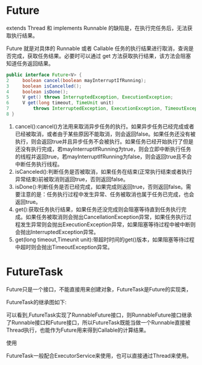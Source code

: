 # Future

extends Thread 和 implements Runnable 的缺陷是，在执行完任务后，无法获取执行结果。

Future 就是对具体的 Runnable 或者 Callable 任务的执行结果进行取消，查询是否完成，获取任务结果。必要时可以通过 get 方法获取执行结果，该方法会阻塞知道任务返回结果。

``` java
public interface Future<V> {
2     boolean cancel(boolean mayInterruptIfRunning);
3     boolean isCancelled();
4     boolean isDone();
5     V get() throws InterruptedException, ExecutionException;
6     V get(long timeout, TimeUnit unit)
7         throws InterruptedException, ExecutionException, TimeoutException;
8 }
```

1. cancel():cancel()方法用来取消异步任务的执行。如果异步任务已经完成或者已经被取消，或者由于某些原因不能取消，则会返回false。如果任务还没有被执行，则会返回true并且异步任务不会被执行。如果任务已经开始执行了但是还没有执行完成，若mayInterruptIfRunning为true，则会立即中断执行任务的线程并返回true，若mayInterruptIfRunning为false，则会返回true且不会中断任务执行线程。
2. isCanceled():判断任务是否被取消，如果任务在结束(正常执行结束或者执行异常结束)前被取消则返回true，否则返回false。
3. isDone():判断任务是否已经完成，如果完成则返回true，否则返回false。需要注意的是：任务执行过程中发生异常、任务被取消也属于任务已完成，也会返回true。
4. get():获取任务执行结果，如果任务还没完成则会阻塞等待直到任务执行完成。如果任务被取消则会抛出CancellationException异常，如果任务执行过程发生异常则会抛出ExecutionException异常，如果阻塞等待过程中被中断则会抛出InterruptedException异常。
5. get(long timeout,Timeunit unit):带超时时间的get()版本，如果阻塞等待过程中超时则会抛出TimeoutException异常。

# FutureTask

Future只是一个接口，不能直接用来创建对象，FutureTask是Future的实现类，

FutureTask的继承图如下:



可以看到,FutureTask实现了RunnableFuture接口，则RunnableFuture接口继承了Runnable接口和Future接口，所以FutureTask既能当做一个Runnable直接被Thread执行，也能作为Future用来得到Callable的计算结果。

使用

FutureTask一般配合ExecutorService来使用，也可以直接通过Thread来使用。


